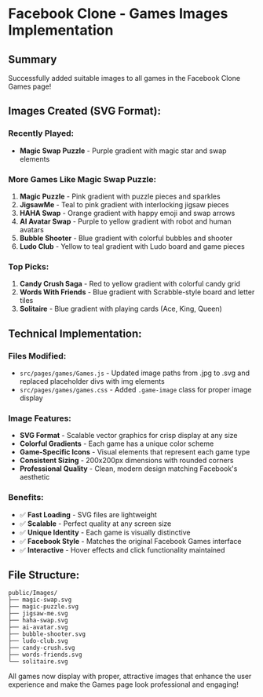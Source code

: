 # Facebook Clone - Games Images Implementation

## Summary

Successfully added suitable images to all games in the Facebook Clone Games page!

## Images Created (SVG Format):

### Recently Played:
- **Magic Swap Puzzle** - Purple gradient with magic star and swap elements

### More Games Like Magic Swap Puzzle:
1. **Magic Puzzle** - Pink gradient with puzzle pieces and sparkles
2. **JigsawMe** - Teal to pink gradient with interlocking jigsaw pieces
3. **HAHA Swap** - Orange gradient with happy emoji and swap arrows
4. **AI Avatar Swap** - Purple to yellow gradient with robot and human avatars
5. **Bubble Shooter** - Blue gradient with colorful bubbles and shooter
6. **Ludo Club** - Yellow to teal gradient with Ludo board and game pieces

### Top Picks:
1. **Candy Crush Saga** - Red to yellow gradient with colorful candy grid
2. **Words With Friends** - Blue gradient with Scrabble-style board and letter tiles
3. **Solitaire** - Blue gradient with playing cards (Ace, King, Queen)

## Technical Implementation:

### Files Modified:
- `src/pages/games/Games.js` - Updated image paths from .jpg to .svg and replaced placeholder divs with img elements
- `src/pages/games/games.css` - Added `.game-image` class for proper image display

### Image Features:
- **SVG Format** - Scalable vector graphics for crisp display at any size
- **Colorful Gradients** - Each game has a unique color scheme
- **Game-Specific Icons** - Visual elements that represent each game type
- **Consistent Sizing** - 200x200px dimensions with rounded corners
- **Professional Quality** - Clean, modern design matching Facebook's aesthetic

### Benefits:
- ✅ **Fast Loading** - SVG files are lightweight
- ✅ **Scalable** - Perfect quality at any screen size
- ✅ **Unique Identity** - Each game is visually distinctive
- ✅ **Facebook Style** - Matches the original Facebook Games interface
- ✅ **Interactive** - Hover effects and click functionality maintained

## File Structure:
```
public/Images/
├── magic-swap.svg
├── magic-puzzle.svg
├── jigsaw-me.svg
├── haha-swap.svg
├── ai-avatar.svg
├── bubble-shooter.svg
├── ludo-club.svg
├── candy-crush.svg
├── words-friends.svg
└── solitaire.svg
```

All games now display with proper, attractive images that enhance the user experience and make the Games page look professional and engaging!
